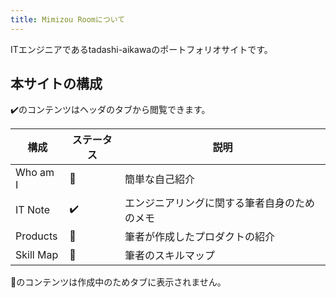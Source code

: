 ```yaml
---
title: Mimizou Roomについて
---
```


ITエンジニアであるtadashi-aikawaのポートフォリオサイトです。


本サイトの構成
--------------

✔️のコンテンツはヘッダのタブから閲覧できます。

|   構成    | ステータス |                     説明                     |
| --------- | ---------- | -------------------------------------------- |
| Who am I  | 🚫          | 簡単な自己紹介                               |
| IT Note   | ✔️         | エンジニアリングに関する筆者自身のためのメモ |
| Products  | 🚫          | 筆者が作成したプロダクトの紹介               |
| Skill Map | 🚫          | 筆者のスキルマップ                           |

🚫のコンテンツは作成中のためタブに表示されません。
